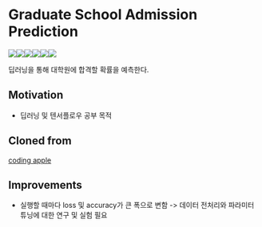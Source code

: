 # Graduate School Admission Prediction
<img src="https://img.shields.io/badge/visualstudiocode-007ACC?style=for-the-badge&logo=visualstudiocode&logoColor=white"><img src="https://img.shields.io/badge/Python-3776AB?style=for-the-badge&logo=Python&logoColor=white"><img src="https://img.shields.io/badge/Tensorflow-FF6F00?style=for-the-badge&logo=Tensorflow&logoColor=white"><img src="https://img.shields.io/badge/Keras-D00000?style=for-the-badge&logo=Keras&logoColor=white"><img src="https://img.shields.io/badge/pandas-150458?style=for-the-badge&logo=pandas&logoColor=white"><img src="https://img.shields.io/badge/Numpy-013243?style=for-the-badge&logo=Numpy&logoColor=white">


딥러닝을 통해 대학원에 합격할 확률을 예측한다.

## Motivation
* 딥러닝 및 텐서플로우 공부 목적

## Cloned from
[coding apple](https://codingapple.com/course/python-deep-learning/)

## Improvements
* 실행할 때마다 loss 및 accuracy가 큰 폭으로 변함 -> 데이터 전처리와 파라미터 튜닝에 대한 연구 및 실험 필요
